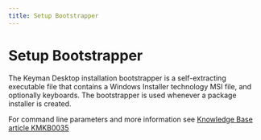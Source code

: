 ```yaml
---
title: Setup Bootstrapper
---
```


# Setup Bootstrapper

The Keyman Desktop installation bootstrapper is a self-extracting executable file that contains a Windows Installer technology MSI file, and optionally keyboards. The bootstrapper is used whenever a package installer is created.

For command line parameters and more information see [Knowledge Base article KMKB0035](/kb/35)
